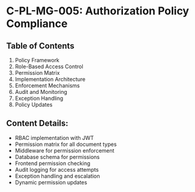 # C-PL-MG-005: Authorization Policy Compliance

## Table of Contents
1. Policy Framework
2. Role-Based Access Control
3. Permission Matrix
4. Implementation Architecture
5. Enforcement Mechanisms
6. Audit and Monitoring
7. Exception Handling
8. Policy Updates

## Content Details:
- RBAC implementation with JWT
- Permission matrix for all document types
- Middleware for permission enforcement
- Database schema for permissions
- Frontend permission checking
- Audit logging for access attempts
- Exception handling and escalation
- Dynamic permission updates
